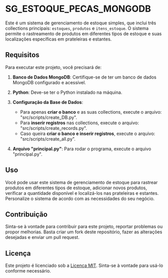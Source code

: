 # SG_ESTOQUE_PECAS_MONGODB

Este é um sistema de gerenciamento de estoque simples, que inclui três collections principais: `estoques`, `produtos` e `itens_estoque`. 
O sistema permite o rastreamento de produtos em diferentes tipos de estoque e suas localizações específicas em prateleiras e estantes.

## Requisitos

Para executar este projeto, você precisará de:

1. **Banco de Dados MongoDB**: Certifique-se de ter um banco de dados MongoDB configurado e acessível.

2. **Python**: Deve-se ter o Python instalado na máquina. 

3. **Configuração da Base de Dados**: 
    - Para apenas **criar o banco** e as suas collections, execute o arquivo: "src/scripts/create_DB.py".
    - Para **inserir registros** nas collections, execute o arquivo: "src/scripts/create_records.py".
    - Caso queira **criar o banco e inserir registros**, execute o arquivo: "src/scripts/create_all.py".

4. **Arquivo "principal.py"**: Para rodar o programa, execute o arquivo "principal.py".

## Uso

Você pode usar este sistema de gerenciamento de estoque para rastrear produtos em diferentes tipos de estoque, adicionar novos produtos, verificar a quantidade disponível e localizá-los nas prateleiras e estantes. Personalize o sistema de acordo com as necessidades do seu negócio.

## Contribuição

Sinta-se à vontade para contribuir para este projeto, reportar problemas ou propor melhorias. Basta criar um fork deste repositório, fazer as alterações desejadas e enviar um pull request.

## Licença

Este projeto é licenciado sob a [Licença MIT](LICENSE). Sinta-se à vontade para usá-lo conforme necessário.

